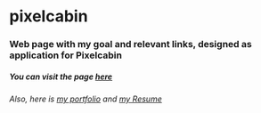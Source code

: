 # pixelcabin
### Web page with my goal and relevant links, designed as application for Pixelcabin

##### You can visit the page [here](https://veredrec.github.io/pixelcabin/https://veredrec.github.io/pixelcabin/)

###### Also, here is [my portfolio](https://veredrec.github.io/Portfolio/) and [my Resume](https://www.keepandshare.com/doc13/19171/cv-vered-pdf-77k?da=y)
